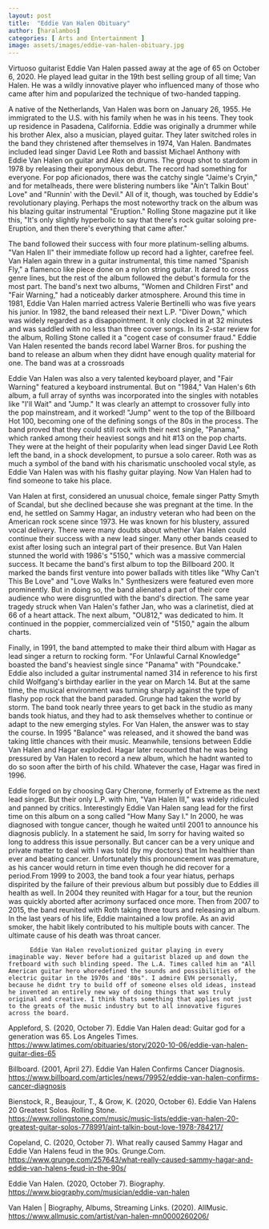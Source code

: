 ```yaml
---
layout: post
title:  "Eddie Van Halen Obituary"
author: [haralambos]
categories: [ Arts and Entertainment ]
image: assets/images/eddie-van-halen-obituary.jpg
---
```


Virtuoso guitarist Eddie Van Halen passed away at the age of 65 on October 6, 2020. He played lead guitar in the 19th best selling group of all time; Van Halen. He was a wildly innovative player who influenced many of those who came after him and popularized the technique of two-handed tapping.

A native of the Netherlands, Van Halen was born on January 26, 1955. He immigrated to the U.S. with his family when he was in his teens. They took up residence in Pasadena, California. Eddie was originally a drummer while his brother Alex, also a musician, played guitar. They later switched roles in the band they christened after themselves in 1974, Van Halen. Bandmates included lead singer David Lee Roth and bassist Michael Anthony with Eddie Van Halen on guitar and Alex on drums. The group shot to stardom in 1978 by releasing their eponymous debut. The record had something for everyone. For pop aficionados, there was the catchy single "Jaime's Cryin," and for metalheads, there were blistering numbers like "Ain't Talkin Bout' Love" and "Runnin' with the Devil." All of it, though, was touched by Eddie's revolutionary playing. Perhaps the most noteworthy track on the album was his blazing guitar instrumental "Eruption." Rolling Stone magazine put it like this, "It's only slightly hyperbolic to say that there's rock guitar soloing pre- Eruption, and then there's everything that came after."  

The band followed their success with four more platinum-selling albums. "Van Halen II" their immediate follow up record had a lighter, carefree feel. Van Halen again threw in a guitar instrumental, this time named "Spanish Fly," a flamenco like piece done on a nylon string guitar. It dared to cross genre lines, but the rest of the album followed the debut's formula for the most part. The band's next two albums, "Women and Children First" and "Fair Warning," had a noticeably darker atmosphere. Around this time in 1981, Eddie Van Halen married actress Valerie Bertinelli who was five years his junior. In 1982, the band released their next L.P. "Diver Down," which was widely regarded as a disappointment. It only clocked in at 32 minutes and was saddled with no less than three cover songs. In its 2-star review for the album, Rolling Stone called it a "cogent case of consumer fraud." Eddie Van Halen resented the bands record label Warner Bros. for pushing the band to release an album when they didnt have enough quality material for one. The band was at a crossroads

Eddie Van Halen was also a very talented keyboard player, and "Fair Warning" featured a keyboard instrumental. But on "1984," Van Halen's 6th album, a full array of synths was incorporated into the singles with notables like  "I'll Wait" and "Jump." It was clearly an attempt to crossover fully into the pop mainstream, and it worked! "Jump" went to the top of the Billboard Hot 100, becoming one of the defining songs of the 80s in the process. The band proved that they could still rock with their next single, "Panama," which ranked among their heaviest songs and hit #13 on the pop charts. They were at the height of their popularity when lead singer David Lee Roth left the band, in a shock development, to pursue a solo career. Roth was as much a symbol of the band with his charismatic unschooled vocal style, as Eddie Van Halen was with his flashy guitar playing. Now Van Halen had to find someone to take his place. 

Van Halen at first, considered an unusual choice, female singer Patty Smyth of Scandal,  but she declined because she was pregnant at the time.  In the end, he settled on Sammy Hagar, an industry veteran who had been on the American rock scene since 1973. He was known for his blustery, assured vocal delivery. There were many doubts about whether Van Halen could continue their success with a new lead singer. Many other bands ceased to exist after losing such an integral part of their presence. But Van Halen stunned the world with 1986's "5150," which was a massive commercial success. It became the band's first album to top the Billboard 200. It marked the bands first venture into power ballads with titles like "Why Can't This Be Love" and "Love Walks In." Synthesizers were featured even more prominently. But in doing so, the band alienated a part of their core audience who were disgruntled with the band's direction. The same year tragedy struck when Van Halen's father Jan, who was a clarinetist, died at 66 of a heart attack. The next album, "OU812," was dedicated to him. It continued in the poppier, commercialized vein of "5150," again the album charts.

Finally, in 1991, the band attempted to make their third album with Hagar as lead singer a return to rocking form. "For Unlawful Carnal Knowledge" boasted the band's heaviest single since "Panama" with "Poundcake." Eddie also included a guitar instrumental named 314 in reference to his first child Wolfgang's birthday earlier in the year on March 14. But at the same time, the musical environment was turning sharply against the type of flashy pop rock that the band paraded. Grunge had taken the world by storm. The band took nearly three years to get back in the studio as many bands took hiatus, and they had to ask themselves whether to continue or adapt to the new emerging styles. For Van Halen, the answer was to stay the course. In 1995 "Balance" was released, and it showed the band was taking little chances with their music. Meanwhile, tensions between Eddie Van Halen and Hagar exploded. Hagar later recounted that he was being pressured by Van Halen to record a new album, which he hadnt wanted to do so soon after the birth of his child. Whatever the case, Hagar was fired in 1996. 

Eddie forged on by choosing Gary Cherone, formerly of Extreme as the next lead singer. But their only L.P. with him, "Van Halen III," was widely ridiculed and panned by critics. Interestingly Eddie Van Halen sang lead for the first time on this album on a song called "How Many Say I." In 2000, he was diagnosed with tongue cancer, though he waited until 2001 to announce his diagnosis publicly. In a statement he said, Im sorry for having waited so long to address this issue personally. But cancer can be a very unique and private matter to deal with  I was told (by my doctors) that Im healthier than ever and beating cancer.  Unfortunately this pronouncement was premature, as his cancer would return in time even though he did recover for a period.From 1999 to 2003, the band took a four year hiatus, perhaps dispirited by the failure of their previous album but possibly due to Eddies ill health as well. In 2004 they reunited with Hagar for a tour, but the reunion was quickly aborted after acrimony surfaced once more. Then from 2007 to 2015, the band reunited with Roth taking three tours and releasing an album. In the last years of his life, Eddie maintained a low profile. As an avid smoker, the habit likely contributed to his multiple bouts with cancer. The ultimate cause of his death was throat cancer.

          Eddie Van Halen revolutionized guitar playing in every imaginable way. Never before had a guitarist blazed up and down the fretboard with such blinding speed. The L.A. Times called him an "All American guitar hero whoredefined the sounds and possibilities of the electric guitar in the 1970s and '80s". I admire EVH personally, because he didnt try to build off of someone elses old ideas, instead he invented an entirely new way of doing things that was truly original and creative. I think thats something that applies not just to the greats of the music industry but to all innovative figures across the board. 

Appleford, S. (2020, October 7). Eddie Van Halen dead: Guitar god for a generation was 65. Los Angeles Times. https://www.latimes.com/obituaries/story/2020-10-06/eddie-van-halen-guitar-dies-65

Billboard. (2001, April 27). Eddie Van Halen Confirms Cancer Diagnosis. https://www.billboard.com/articles/news/79952/eddie-van-halen-confirms-cancer-diagnosis


Bienstock, R., Beaujour, T., & Grow, K. (2020, October 6). Eddie Van Halens 20 Greatest Solos. Rolling Stone. https://www.rollingstone.com/music/music-lists/eddie-van-halen-20-greatest-guitar-solos-778991/aint-talkin-bout-love-1978-784217/

Copeland, C. (2020, October 7). What really caused Sammy Hagar and Eddie Van Halens feud in the 90s. Grunge.Com. https://www.grunge.com/257643/what-really-caused-sammy-hagar-and-eddie-van-halens-feud-in-the-90s/

Eddie Van Halen. (2020, October 7). Biography. https://www.biography.com/musician/eddie-van-halen

Van Halen | Biography, Albums, Streaming Links. (2020). AllMusic. https://www.allmusic.com/artist/van-halen-mn0000260206/


